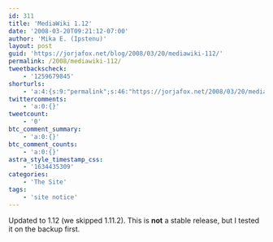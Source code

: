 ```yaml
---
id: 311
title: 'MediaWiki 1.12'
date: '2008-03-20T09:21:12-07:00'
author: 'Mika E. (Ipstenu)'
layout: post
guid: 'https://jorjafox.net/blog/2008/03/20/mediawiki-112/'
permalink: /2008/mediawiki-112/
tweetbackscheck:
    - '1259679845'
shorturls:
    - 'a:4:{s:9:"permalink";s:46:"https://jorjafox.net/2008/03/20/mediawiki-112/";s:7:"tinyurl";s:25:"http://tinyurl.com/kom59p";s:4:"isgd";s:18:"http://is.gd/53GJq";s:5:"bitly";s:20:"http://bit.ly/7FWP4c";}'
twittercomments:
    - 'a:0:{}'
tweetcount:
    - '0'
btc_comment_summary:
    - 'a:0:{}'
btc_comment_counts:
    - 'a:0:{}'
astra_style_timestamp_css:
    - '1634435309'
categories:
    - 'The Site'
tags:
    - 'site notice'
---
```


Updated to 1.12 (we skipped 1.11.2).  This is <b>not</b> a stable release, but I tested it on the backup first.